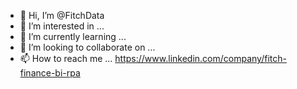 - 👋 Hi, I’m @FitchData
- 👀 I’m interested in ...
- 🌱 I’m currently learning ...
- 💞️ I’m looking to collaborate on ...
- 📫 How to reach me ... https://www.linkedin.com/company/fitch-finance-bi-rpa

<!---
FitchData/FitchData is a ✨ special ✨ repository because its `README.md` (this file) appears on your GitHub profile.
You can click the Preview link to take a look at your changes.
--->
